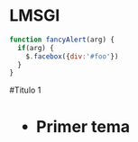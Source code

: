 # LMSGI

```javascript
function fancyAlert(arg) {
  if(arg) {
    $.facebox({div:'#foo'})
  }
}
```
 #Titulo 1<h1>
   * Primer tema
